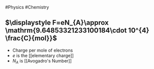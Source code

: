 #Physics #Chemistry 
## $\displaystyle F=eN_{A}\approx \mathrm{9.64853321233100184\cdot 10^{4} \frac{C}{mol}}$
* Charge per mole of electrons
* $\displaystyle e$ is the [[elementary charge]]
* $\displaystyle N_{A}$ is [[Avogadro's Number]]